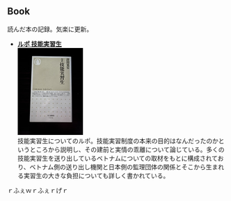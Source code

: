 ## Book  
読んだ本の記録。気楽に更新。  

- **[ルポ 技能実習生](https://www.chikumashobo.co.jp/product/9784480073075/)**  
![ルポ 技能実習生 横150*縦200](https://github.com/camen89/Energy-Ikeda/blob/main/BOOK/%E3%83%AB%E3%83%9D%20%E6%8A%80%E8%83%BD%E5%AE%9F%E7%BF%92%E7%94%9F.jpg?raw=true)  
技能実習生についてのルポ。技能実習制度の本来の目的はなんだったのかというところから説明し、その建前と実情の乖離について論じている。多くの技能実習生を送り出しているベトナムについての取材をもとに構成されており、ベトナム側の送り出し機関と日本側の監理団体の関係とそこから生まれる実習生の大きな負担についても詳しく書かれている。  

ｒふぇｗｒふぇｒげｒ
